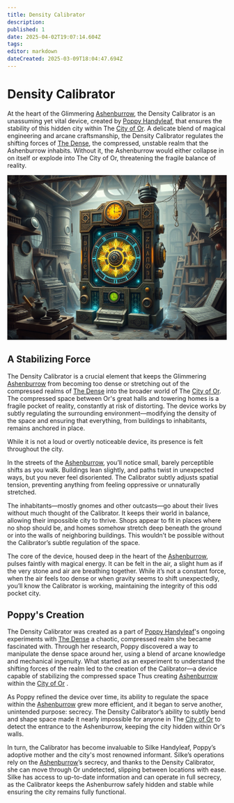 ```yaml
---
title: Density Calibrator
description: 
published: 1
date: 2025-04-02T19:07:14.604Z
tags: 
editor: markdown
dateCreated: 2025-03-09T18:04:47.694Z
---
```


# Density Calibrator

At the heart of the Glimmering [Ashenburrow](/location/settlement/city/ashenburrow.md), the Density Calibrator is an unassuming yet vital device, created by [Poppy Handyleaf](/location/settlement/city/ashenburrow/poppy-handyleaf.md), that ensures the stability of this hidden city within The [City of Or](/location/settlement/city/city-of-or.md). A delicate blend of magical engineering and arcane craftsmanship, the Density Calibrator regulates the shifting forces of [The Dense](/location/area/the-dense.md), the compressed, unstable realm that the Ashenburrow inhabits. Without it, the Ashenburrow would either collapse in on itself or explode into The City of Or, threatening the fragile balance of reality.

![the_density_calibrator.png](/world/the_density_calibrator.png)

## A Stabilizing Force
The Density Calibrator is a crucial element that keeps the Glimmering [Ashenburrow](/location/settlement/city/ashenburrow.md) from becoming too dense or stretching out of the compressed realms of [The Dense](/location/area/the-dense.md) into the broader world of The [City of Or](/location/settlement/city/city-of-or.md). The compressed space between Or's great halls and towering homes is a fragile pocket of reality, constantly at risk of distorting. The device works by subtly regulating the surrounding environment—modifying the density of the space and ensuring that everything, from buildings to inhabitants, remains anchored in place.

While it is not a loud or overtly noticeable device, its presence is felt throughout the city.

In the streets of the [Ashenburrow](/location/settlement/city/ashenburrow.md), you’ll notice small, barely perceptible shifts as you walk. Buildings lean slightly, and paths twist in unexpected ways, but you never feel disoriented. The Calibrator subtly adjusts spatial tension, preventing anything from feeling oppressive or unnaturally stretched.

The inhabitants—mostly gnomes and other outcasts—go about their lives without much thought of the Calibrator. It keeps their world in balance, allowing their impossible city to thrive. Shops appear to fit in places where no shop should be, and homes somehow stretch deep beneath the ground or into the walls of neighboring buildings. This wouldn’t be possible without the Calibrator’s subtle regulation of the space.

The core of the device, housed deep in the heart of the [Ashenburrow](/location/settlement/city/ashenburrow.md), pulses faintly with magical energy. It can be felt in the air, a slight hum as if the very stone and air are breathing together. While it’s not a constant force, when the air feels too dense or when gravity seems to shift unexpectedly, you’ll know the Calibrator is working, maintaining the integrity of this odd pocket city.

## Poppy's Creation
The Density Calibrator was created as a part of [Poppy Handyleaf](/location/settlement/city/ashenburrow/poppy-handyleaf.md)'s ongoing experiments with [The Dense](/location/area/the-dense.md) a chaotic, compressed realm she became fascinated with. Through her research, Poppy discovered a way to manipulate the dense space around her, using a blend of arcane knowledge and mechanical ingenuity. What started as an experiment to understand the shifting forces of the realm led to the creation of the Calibrator—a device capable of stabilizing the compressed space Thus creating [Ashenburrow](/location/settlement/city/ashenburrow.md) within the [City of Or](/location/settlement/city/city-of-or.md) .

As Poppy refined the device over time, its ability to regulate the space within the [Ashenburrow](/location/settlement/city/ashenburrow.md) grew more efficient, and it began to serve another, unintended purpose: secrecy. The Density Calibrator’s ability to subtly bend and shape space made it nearly impossible for anyone in The [City of Or](/location/settlement/city/city-of-or.md) to detect the entrance to the Ashenburrow, keeping the city hidden within Or's walls.

In turn, the Calibrator has become invaluable to Silke Handyleaf, Poppy’s adoptive mother and the city's most renowned informant. Silke’s operations rely on the [Ashenburrow](/location/settlement/city/ashenburrow.md)’s secrecy, and thanks to the Density Calibrator, she can move through Or undetected, slipping between locations with ease. Silke has access to up-to-date information and can operate in full secrecy, as the Calibrator keeps the Ashenburrow safely hidden and stable while ensuring the city remains fully functional.


